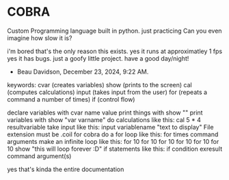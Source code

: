 # COBRA
Custom Programming language built in python. just practicing Can you even imagine how slow it is?

i'm bored
that's the only reason this exists.
yes it runs at approximatley 1 fps
yes it has bugs.
just a goofy little project.
have a good day/night!


- Beau Davidson, December 23, 2024, 9:22 AM.


keywords:
cvar (creates variables)
show (prints to the screen)
cal (computes calculations)
input (takes input from the user)
for (repeats a command a number of times)
if (control flow)

declare variables with cvar name value
print things with show ""
print variables with show "var varname"
do calculations like this: cal 5 * 4 resultvariable
take input like this: input variablename "text to display"
File extension must be .coil for cobra
do a for loop like this: for times command arguments
make an infinite loop like this: for 10 for 10 for 10 for 10 for 10 for 10 show "this will loop forever :D"
if statements like this: if condition exresult command argument(s)

yes that's kinda the entire documentation
